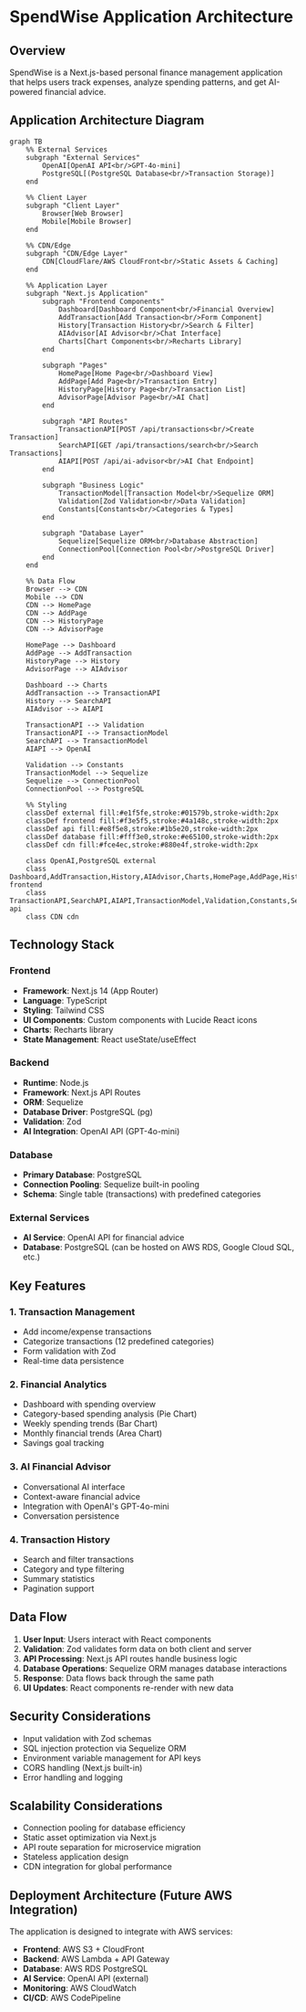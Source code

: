 # SpendWise Application Architecture

## Overview
SpendWise is a Next.js-based personal finance management application that helps users track expenses, analyze spending patterns, and get AI-powered financial advice.

## Application Architecture Diagram

```mermaid
graph TB
    %% External Services
    subgraph "External Services"
        OpenAI[OpenAI API<br/>GPT-4o-mini]
        PostgreSQL[(PostgreSQL Database<br/>Transaction Storage)]
    end

    %% Client Layer
    subgraph "Client Layer"
        Browser[Web Browser]
        Mobile[Mobile Browser]
    end

    %% CDN/Edge
    subgraph "CDN/Edge Layer"
        CDN[CloudFlare/AWS CloudFront<br/>Static Assets & Caching]
    end

    %% Application Layer
    subgraph "Next.js Application"
        subgraph "Frontend Components"
            Dashboard[Dashboard Component<br/>Financial Overview]
            AddTransaction[Add Transaction<br/>Form Component]
            History[Transaction History<br/>Search & Filter]
            AIAdvisor[AI Advisor<br/>Chat Interface]
            Charts[Chart Components<br/>Recharts Library]
        end

        subgraph "Pages"
            HomePage[Home Page<br/>Dashboard View]
            AddPage[Add Page<br/>Transaction Entry]
            HistoryPage[History Page<br/>Transaction List]
            AdvisorPage[Advisor Page<br/>AI Chat]
        end

        subgraph "API Routes"
            TransactionAPI[POST /api/transactions<br/>Create Transaction]
            SearchAPI[GET /api/transactions/search<br/>Search Transactions]
            AIAPI[POST /api/ai-advisor<br/>AI Chat Endpoint]
        end

        subgraph "Business Logic"
            TransactionModel[Transaction Model<br/>Sequelize ORM]
            Validation[Zod Validation<br/>Data Validation]
            Constants[Constants<br/>Categories & Types]
        end

        subgraph "Database Layer"
            Sequelize[Sequelize ORM<br/>Database Abstraction]
            ConnectionPool[Connection Pool<br/>PostgreSQL Driver]
        end
    end

    %% Data Flow
    Browser --> CDN
    Mobile --> CDN
    CDN --> HomePage
    CDN --> AddPage
    CDN --> HistoryPage
    CDN --> AdvisorPage

    HomePage --> Dashboard
    AddPage --> AddTransaction
    HistoryPage --> History
    AdvisorPage --> AIAdvisor

    Dashboard --> Charts
    AddTransaction --> TransactionAPI
    History --> SearchAPI
    AIAdvisor --> AIAPI

    TransactionAPI --> Validation
    TransactionAPI --> TransactionModel
    SearchAPI --> TransactionModel
    AIAPI --> OpenAI

    Validation --> Constants
    TransactionModel --> Sequelize
    Sequelize --> ConnectionPool
    ConnectionPool --> PostgreSQL

    %% Styling
    classDef external fill:#e1f5fe,stroke:#01579b,stroke-width:2px
    classDef frontend fill:#f3e5f5,stroke:#4a148c,stroke-width:2px
    classDef api fill:#e8f5e8,stroke:#1b5e20,stroke-width:2px
    classDef database fill:#fff3e0,stroke:#e65100,stroke-width:2px
    classDef cdn fill:#fce4ec,stroke:#880e4f,stroke-width:2px

    class OpenAI,PostgreSQL external
    class Dashboard,AddTransaction,History,AIAdvisor,Charts,HomePage,AddPage,HistoryPage,AdvisorPage frontend
    class TransactionAPI,SearchAPI,AIAPI,TransactionModel,Validation,Constants,Sequelize,ConnectionPool api
    class CDN cdn
```

## Technology Stack

### Frontend
- **Framework**: Next.js 14 (App Router)
- **Language**: TypeScript
- **Styling**: Tailwind CSS
- **UI Components**: Custom components with Lucide React icons
- **Charts**: Recharts library
- **State Management**: React useState/useEffect

### Backend
- **Runtime**: Node.js
- **Framework**: Next.js API Routes
- **ORM**: Sequelize
- **Database Driver**: PostgreSQL (pg)
- **Validation**: Zod
- **AI Integration**: OpenAI API (GPT-4o-mini)

### Database
- **Primary Database**: PostgreSQL
- **Connection Pooling**: Sequelize built-in pooling
- **Schema**: Single table (transactions) with predefined categories

### External Services
- **AI Service**: OpenAI API for financial advice
- **Database**: PostgreSQL (can be hosted on AWS RDS, Google Cloud SQL, etc.)

## Key Features

### 1. Transaction Management
- Add income/expense transactions
- Categorize transactions (12 predefined categories)
- Form validation with Zod
- Real-time data persistence

### 2. Financial Analytics
- Dashboard with spending overview
- Category-based spending analysis (Pie Chart)
- Weekly spending trends (Bar Chart)
- Monthly financial trends (Area Chart)
- Savings goal tracking

### 3. AI Financial Advisor
- Conversational AI interface
- Context-aware financial advice
- Integration with OpenAI's GPT-4o-mini
- Conversation persistence

### 4. Transaction History
- Search and filter transactions
- Category and type filtering
- Summary statistics
- Pagination support

## Data Flow

1. **User Input**: Users interact with React components
2. **Validation**: Zod validates form data on both client and server
3. **API Processing**: Next.js API routes handle business logic
4. **Database Operations**: Sequelize ORM manages database interactions
5. **Response**: Data flows back through the same path
6. **UI Updates**: React components re-render with new data

## Security Considerations

- Input validation with Zod schemas
- SQL injection protection via Sequelize ORM
- Environment variable management for API keys
- CORS handling (Next.js built-in)
- Error handling and logging

## Scalability Considerations

- Connection pooling for database efficiency
- Static asset optimization via Next.js
- API route separation for microservice migration
- Stateless application design
- CDN integration for global performance

## Deployment Architecture (Future AWS Integration)

The application is designed to integrate with AWS services:
- **Frontend**: AWS S3 + CloudFront
- **Backend**: AWS Lambda + API Gateway
- **Database**: AWS RDS PostgreSQL
- **AI Service**: OpenAI API (external)
- **Monitoring**: AWS CloudWatch
- **CI/CD**: AWS CodePipeline
